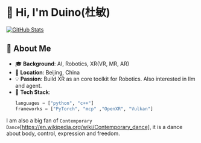 # 👋 Hi, I'm Duino(杜敏)

[![GitHub Stats](https://github-readme-stats.vercel.app/api?username=duinodu&show_icons=true&theme=radical)](https://github.com/duinodu)

## 🌟 About Me
- 🎓 **Background**: AI, Robotics, XR(VR, MR, AR)
- 📍 **Location**: Beijing, China
- 💡 **Passion**: Build XR as an core toolkit for Robotics. Also interested in llm and agent.
- 🤖 **Tech Stack**: 
  ```python
  languages = ["python", "c++"]
  frameworks = ["PyTorch", "mcp" ,"OpenXR", "Vulkan"]
  ```

I am also a big fan of `Contemporary Dance`[https://en.wikipedia.org/wiki/Contemporary_dance], it is a dance about body, control, expression and freedom.
